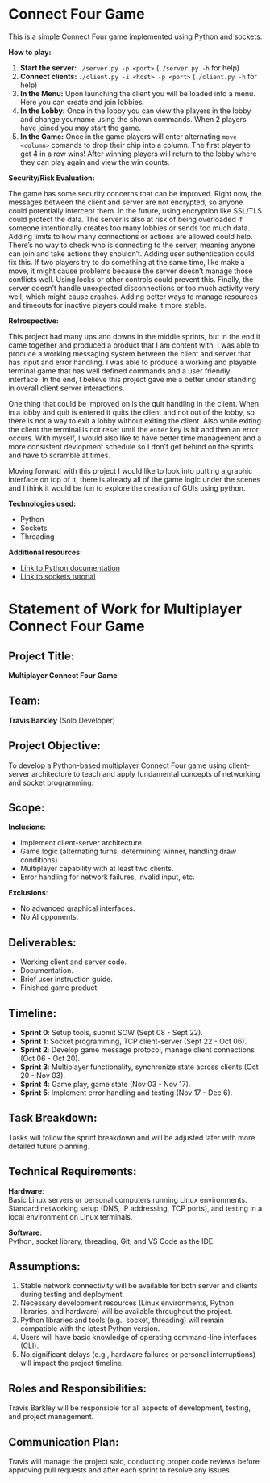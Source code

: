 # Connect Four Game
This is a simple Connect Four game implemented using Python and sockets.

**How to play:** 
1. **Start the server:** `./server.py -p <port>` (`./server.py -h` for help)
2. **Connect clients:** `./client.py -i <host> -p <port>` (`./client.py -h` for help)
3. **In the Menu:** Upon launching the client you will be loaded into a menu. Here you can create and join lobbies. 
4. **In the Lobby:** Once in the lobby you can view the players in the lobby and change yourname using the shown commands. When 2 players have joined you may start the game. 
5. **In the Game:** Once in the game players will enter alternating `move <column>` comands to drop their chip into a column. The first player to get 4 in a row wins! After winning players will return to the lobby where they can play again and view the win counts. 

**Security/Risk Evaluation:**

The game has some security concerns that can be improved. Right now, the messages between the client and server are not encrypted, so anyone could potentially intercept them. In the future, using encryption like SSL/TLS could protect the data. The server is also at risk of being overloaded if someone intentionally creates too many lobbies or sends too much data. Adding limits to how many connections or actions are allowed could help. There’s no way to check who is connecting to the server, meaning anyone can join and take actions they shouldn’t. Adding user authentication could fix this. If two players try to do something at the same time, like make a move, it might cause problems because the server doesn’t manage those conflicts well. Using locks or other controls could prevent this. Finally, the server doesn’t handle unexpected disconnections or too much activity very well, which might cause crashes. Adding better ways to manage resources and timeouts for inactive players could make it more stable.

**Retrospective:** 

This project had many ups and downs in the middle sprints, but in the end it came together and produced a product that I am content with. I was able to produce a working messaging system between the client and server that has input and error handling. I was able to produce a working and playable terminal game that has well defined commands and a user friendly interface. In the end, I believe this project gave me a better under standing in overall client server interactions. 

One thing that could be improved on is the quit handling in the client. When in a lobby and quit is entered it quits the client and not out of the lobby, so there is not a way to exit a lobby without exiting the client. Also while exiting the client the terminal is not reset until the `enter` key is hit and then an error occurs. With myself, I would also like to have better time management and a more consistent devlopment schedule so I don't get behind on the sprints and have to scramble at times. 

Moving forward with this project I would like to look into putting a graphic interface on top of it, there is already all of the game logic under the scenes and I think it would be fun to explore the creation of GUIs using python. 

**Technologies used:**
* Python
* Sockets
* Threading

**Additional resources:**
* [Link to Python documentation](https://docs.python.org/3/)
* [Link to sockets tutorial](https://realpython.com/python-sockets/)


# Statement of Work for Multiplayer Connect Four Game

## Project Title:  
**Multiplayer Connect Four Game**

## Team:  
**Travis Barkley** (Solo Developer)

## Project Objective:  
To develop a Python-based multiplayer Connect Four game using client-server architecture to teach and apply fundamental concepts of networking and socket programming.

## Scope:  
**Inclusions**:
- Implement client-server architecture.
- Game logic (alternating turns, determining winner, handling draw conditions).
- Multiplayer capability with at least two clients.
- Error handling for network failures, invalid input, etc.

**Exclusions**:
- No advanced graphical interfaces.
- No AI opponents.

## Deliverables:
- Working client and server code.
- Documentation.
- Brief user instruction guide.
- Finished game product.

## Timeline:
- **Sprint 0**: Setup tools, submit SOW (Sept 08 - Sept 22).
- **Sprint 1**: Socket programming, TCP client-server (Sept 22 - Oct 06).
- **Sprint 2**: Develop game message protocol, manage client connections (Oct 06 - Oct 20).
- **Sprint 3**: Multiplayer functionality, synchronize state across clients (Oct 20 - Nov 03).
- **Sprint 4**: Game play, game state (Nov 03 - Nov 17).
- **Sprint 5**: Implement error handling and testing (Nov 17 - Dec 6).

## Task Breakdown:  
Tasks will follow the sprint breakdown and will be adjusted later with more detailed future planning.

## Technical Requirements:  
**Hardware**:  
Basic Linux servers or personal computers running Linux environments. Standard networking setup (DNS, IP addressing, TCP ports), and testing in a local environment on Linux terminals.

**Software**:  
Python, socket library, threading, Git, and VS Code as the IDE.

## Assumptions:
1. Stable network connectivity will be available for both server and clients during testing and deployment.
2. Necessary development resources (Linux environments, Python libraries, and hardware) will be available throughout the project.
3. Python libraries and tools (e.g., socket, threading) will remain compatible with the latest Python version.
4. Users will have basic knowledge of operating command-line interfaces (CLI).
5. No significant delays (e.g., hardware failures or personal interruptions) will impact the project timeline.

## Roles and Responsibilities:  
Travis Barkley will be responsible for all aspects of development, testing, and project management.

## Communication Plan:  
Travis will manage the project solo, conducting proper code reviews before approving pull requests and after each sprint to resolve any issues.

